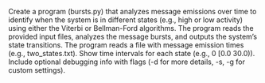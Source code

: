Create a program (bursts.py) that analyzes message emissions over time to
identify when the system is in different states (e.g., high or low activity) 
using either the Viterbi or Bellman-Ford algorithms. The program reads the provided input files,
analyzes the message bursts, and outputs the system’s state transitions.
The program reads a file with message emission times (e.g., two_states.txt).
Show time intervals for each state (e.g., 0 [0.0 30.0)).
Include optional debugging info with flags (-d for more details, -s, -g for custom settings).
